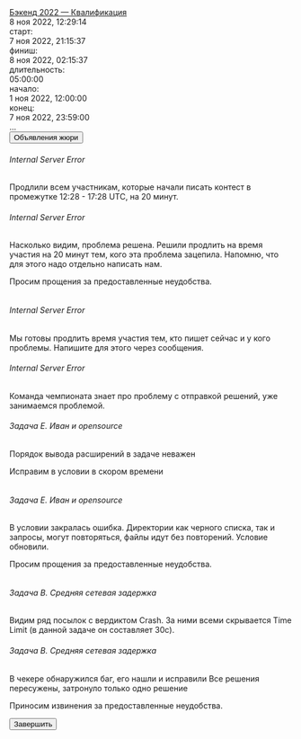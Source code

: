 <div class="contest-head"><div class="contest-head__item contest-head__item_role_title"><a class="link" href="/yacup/contest/42202/enter/?retPage=">Бэкенд 2022 — Квалификация</a></div><div class="contest-head__item contest-head__item_role_status"><div class="status"><div class="status__props"><div class="status__prop"><div class="status__name inline-block"><img class="image image_type_clock" src="//yastatic.net/lego/_/La6qi18Z8LwgnZdsAr1qy1GwCwo.gif" alt=""></div><div class="status__value inline-block"><time class="time-local i-bem time-local_js_inited" data-bem="{&quot;time-local&quot;:{&quot;timestamp&quot;:1667899754563}}">8&nbsp;ноя 2022, 12:29:14</time></div></div><div class="status__prop"><div class="status__name inline-block">старт:</div><div class="status__value inline-block"><time class="time-local i-bem time-local_js_inited" data-bem="{&quot;time-local&quot;:{&quot;timestamp&quot;:1667844937000}}">7&nbsp;ноя 2022, 21:15:37</time></div></div><div class="status__prop"><div class="status__name inline-block">финиш:</div><div class="status__value inline-block"><time class="time-local i-bem time-local_js_inited" data-bem="{&quot;time-local&quot;:{&quot;timestamp&quot;:1667862937000}}">8&nbsp;ноя 2022, 02:15:37</time></div></div><div class="status__prop"><div class="status__name inline-block">длительность:</div><div class="status__value inline-block">05:00:00</div></div></div><div class="status__props"><div class="snippet snippet_hidden_yes status__snippet i-bem snippet_js_inited" data-bem="{&quot;snippet&quot;:{}}" id=":hidden-info:hidden-status"><div class="snippet__content"><div class="snippet__props"><div class="status__prop"><div class="status__name inline-block">начало:</div><div class="status__value inline-block"><time class="time-local i-bem time-local_js_inited" data-bem="{&quot;time-local&quot;:{&quot;timestamp&quot;:1667293200000}}">1&nbsp;ноя 2022, 12:00:00</time></div></div><div class="status__prop"><div class="status__name inline-block">конец:</div><div class="status__value inline-block"><time class="time-local i-bem time-local_js_inited" data-bem="{&quot;time-local&quot;:{&quot;timestamp&quot;:1667854740000}}">7&nbsp;ноя 2022, 23:59:00</time></div></div></div></div></div><span class="link link_pseudo_yes link_role_hidden-info i-bem link_js_inited" data-bem="{&quot;link&quot;:{}}" role="button" tabindex="0" id=":hidden-status"><span class="link__inner">...</span></span></div></div></div><div class="contest-head__item contest-head__item_role_aside"><div class="aside i-bem aside_js_inited" data-bem="{&quot;aside&quot;:{&quot;sk&quot;:&quot;ud1d8ce768b2316dfa94355f5ef46b5e5&quot;,&quot;contestId&quot;:&quot;42202&quot;,&quot;competitionId&quot;:&quot;yacup&quot;}}"><button class="button button_theme_pseudo button_pseudo_yes button_role_clarifications button_size_s aside__button i-bem button_js_inited" data-bem="{&quot;button&quot;:{}}" role="button" type="button"><span class="button__text">Объявления жюри</span></button><div class="popup popup_theme_ffffff popup_autoclosable_yes popup_adaptive_yes popup_animate_yes popup_role_message-box i-bem popup_js_inited" data-bem="{&quot;popup&quot;:{&quot;directions&quot;:{&quot;to&quot;:&quot;bottom&quot;,&quot;offset&quot;:{&quot;top&quot;:10}}}}"><i class="popup__tail"></i><div class="popup__content"><div class="popup__helper"></div><div class="msg msg_type_info" data-id="164014" data-seen="1"><img class="image msg__icon" src="//yastatic.net/lego/_/La6qi18Z8LwgnZdsAr1qy1GwCwo.gif" alt=""><h6 class="msg__header">Internal Server Error</h6>Продлили всем участникам, которые начали писать контест в промежутке 12:28 - 17:28 UTC, на 20 минут.</div><div class="msg msg_type_info" data-id="164006" data-seen="1"><img class="image msg__icon" src="//yastatic.net/lego/_/La6qi18Z8LwgnZdsAr1qy1GwCwo.gif" alt=""><h6 class="msg__header">Internal Server Error</h6>Насколько видим, проблема решена.
Решили продлить на время участия на 20 минут тем, кого эта проблема зацепила.
Напомню, что для этого надо отдельно написать нам.

Просим прощения за предоставленные неудобства.</div><div class="msg msg_type_info" data-id="164001" data-seen="1"><img class="image msg__icon" src="//yastatic.net/lego/_/La6qi18Z8LwgnZdsAr1qy1GwCwo.gif" alt=""><h6 class="msg__header">Internal Server Error</h6>Мы готовы продлить время участия тем, кто пишет сейчас и у кого проблемы. Напишите для этого через сообщения.</div><div class="msg msg_type_info" data-id="164000" data-seen="1"><img class="image msg__icon" src="//yastatic.net/lego/_/La6qi18Z8LwgnZdsAr1qy1GwCwo.gif" alt=""><h6 class="msg__header">Internal Server Error</h6>Команда чемпионата знает про проблему с отправкой решений, уже занимаемся проблемой.</div><div class="msg msg_type_info" data-id="163763" data-seen="1"><img class="image msg__icon" src="//yastatic.net/lego/_/La6qi18Z8LwgnZdsAr1qy1GwCwo.gif" alt=""><h6 class="msg__header">Задача E. Иван и opensource</h6>Порядок вывода расширений в задаче неважен

Исправим в условии в скором времени</div><div class="msg msg_type_info" data-id="163526" data-seen="1"><img class="image msg__icon" src="//yastatic.net/lego/_/La6qi18Z8LwgnZdsAr1qy1GwCwo.gif" alt=""><h6 class="msg__header">Задача E. Иван и opensource</h6>В условии закралась ошибка.
Директории как черного списка, так и запросы, могут повторяться, файлы идут без повторений. Условие обновили.

Просим прощения за предоставленные неудобства.</div><div class="msg msg_type_info" data-id="163512" data-seen="1"><img class="image msg__icon" src="//yastatic.net/lego/_/La6qi18Z8LwgnZdsAr1qy1GwCwo.gif" alt=""><h6 class="msg__header">Задача B. Средняя сетевая задержка</h6>Видим ряд посылок с вердиктом Crash.
За ними всеми скрывается Time Limit (в данной задаче он составляет 30с).</div><div class="msg msg_type_info" data-id="162625" data-seen="1"><img class="image msg__icon" src="//yastatic.net/lego/_/La6qi18Z8LwgnZdsAr1qy1GwCwo.gif" alt=""><h6 class="msg__header">Задача B. Средняя сетевая задержка</h6>В чекере обнаружился баг, его нашли и исправили
Все решения пересужены, затронуло только одно решение

Приносим извинения за предоставленные неудобства.</div></div></div><button class="button button_theme_pseudo button_disabled_no button_pseudo_yes button_role_end button_size_s aside__button i-bem button_js_inited" data-bem="{&quot;button&quot;:{}}" role="button" type="button"><span class="button__text">Завершить</span></button></div></div></div>